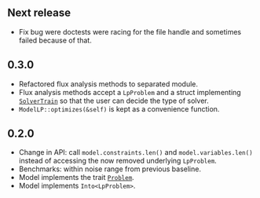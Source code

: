 Next release
------------
* Fix bug were doctests were racing for the file handle and sometimes failed because of that.

0.3.0
-----
* Refactored flux analysis methods to separated module.
* Flux analysis methods accept a `LpProblem` and a struct implementing
[`SolverTrain`](https://github.com/jcavat/rust-lp-modeler/blob/master/src/solvers/mod.rs)
so that the user can decide the type of solver.
* `ModelLP::optimizes(&self)` is kept as a convenience function.

0.2.0
-----
* Change in API: call `model.constraints.len()` and `model.variables.len()` instead
of accessing the now removed underlying `LpProblem`.
* Benchmarks: within noise range from previous baseline.
* Model implements the trait
[`Problem`](https://github.com/jcavat/rust-lp-modeler/blob/master/src/dsl/problem.rs#L26).
* Model implements `Into<LpProblem>`.
